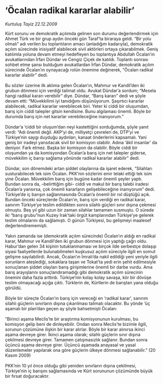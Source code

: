 # ‘Öcalan radikal kararlar alabilir’

*Kurtuluş Tayiz 22.12.2009*

<div class="taraf_structure_2col_1zq">
<div class="margen_n">



 <p>Kürt sorunu ve demokratik açılımda gelinen son durumu değerlendirmek için Ahmet Türk ve bir grup aydın önceki gün Taraf’ta biraraya geldi. “Bir yolu olmalı” adı verilen bu toplantıların amacı (anladığım kadarıyla), demokratik açılım sürecinde inisiyatif alabilecek sivil aktörleri ortaya çıkarabilmek. Geniş katılımla yoluna devam etmeyi hedefleyen bu toplantıya Abdullah Öcalan’ın avukatlarından İrfan Dündar ve Cengiz Çiçek de katıldı. Toplantı sonrası sohbet etme şansı bulduğum avukatlardan İrfan Dündar, demokratik açılım sürecinde Öcalan’ın oynayacağı rolün önemine değinerek, “Öcalan radikal kararlar alabilir” dedi. <br/><br/>Bu sözler üzerine ilk aklıma gelen Öcalan’ın, Mahmur ve Kandil’den iki grubun dönmesi için verdiği talimat oldu. Avukat Dündar’a sordum; “Mesela hangi radikal kararı verebilir” diye. Dündar, “Barış kararı” dedi ve şöyle devam etti: “Müvekkilimi iyi tanıdığımı düşünüyorum. Şaşırtıcı kararlar alabilecek, radikal kararlar verebilecek biri. Yeter ki ciddi bir oluşumdan, barış için ciddi talepler gitsin kendisine. Bunu algılaması önemli. Böyle bir durumda barış için net kararlar verebileceğine inanıyorum.” <br/><br/>Dündar’a ‘ciddi bir oluşum’dan neyi kastettiğini sorduğumda, şöyle yanıt verdi: “Adı önemli değil. AKP’yi de, milliyetçi çevreleri de, DTP’yi ve Türkiye’nin saygı duyduğu aydınları, kanaat önderlerini kapsamalı. Yani geniş bir iradeyi yansıtacak sivil bir komisyon olabilir. Adına ‘âkil insanlar’ da deniyor. Fark etmez. Başka bir komisyon da olabilir. Böyle ciddi bir oluşumdan ya da komisyondan Öcalan’a barış için net talepler giderse, müvekkilim iç barışı sağlama yönünde radikal kararlar alabilir” dedi. <br/><br/>Dündar, son dönemdeki artan şiddet olaylarına da işaret ederek, “Silahları susturabilecek tek isim Öcalan. PKK’nin sözlerini emir telaki ettiği tek isim yine Öcalan. Müvekkilim barış için bugüne kadar önemli şeyler yaptı. Bundan sonra da, –belirttiğim gibi- ciddi ve makul bir barış talebi iradesi Öcalan’a yansırsa, çok önemli kararların gelişebileceğine inanıyorum” dedi. Türkiye’de iç barışın sağlanmasında Öcalan’a önemli bir rol düştüğü açık. Bundan önceki süreçlerde Öcalan’ın, barış için verdiği en radikal karar, sanırım Türkiye’ye teslim edildikten sonra silahlı güçleri sınır dışına çekmesi olmuştu. Beş yıl gibi uzun bir zaman silahlar tamamen susmuştu. O sürede iki “barış grubu”nun Kuzey Irak’taki örgüt kamplarından Türkiye’ye gelerek teslim olmalarını da sağlamıştı. O günün Türkiyesi, bu gelişmeyi maalesef değerlendirememişti. <br/><br/>Yakın zamanda ise (demokratik açılım sürecinde) Öcalan’ın aldığı en radikal karar, Mahmur ve Kandil’den iki grubun dönmesi için yaptığı çağrı oldu. Habur’dan gelen 34 kişinin tutuklanmaması ve birçok ilde serbestçe dolaşıp siyasi faaliyetlerde bulunabilmeleri kuşkusuz açılım süreciyle ilgili en somut gelişme sayılabilirdi. Ancak, Öcalan’ın İmralı’da nakil edildiği yeni yeriyle ilgili sorunların ateşlediği, sokaklara taşan ve Tokat’ta yedi erin şehit edilmesiyle sonuçlanan şiddet olayları barış girişimlerine önemli bir darbe vurdu. Ama barış arayışlarını sonuçlandıramadığı gibi demokratik açılım sürecinin önemini daha fazla arttırdı. Türkiye’nin kolay kolay savaşa, kör bir dövüşe teslim olmayacağı açığa çıktı. Türklerin de, Kürtlerin de barıştan yana olduğu görüldü. <br/><br/>Böyle bir süreçte Öcalan’ın barış için vereceği en ‘radikal karar’, sanırım silahlı güçlerin sınırların dışına çıkarılması talimatı olacaktır. Bu yönde ‘üç aşamalı bir plan’dan geçen ay şöyle bahsetmişti Öcalan: <br/><br/>“Birinci aşama Meclis’te bir araştırma komisyonunun kurulması, bu komisyon gelip beni de dinleyebilir. Ondan sonra Meclis’te bizimle ilgili, sorunun çözümüne ilişkin bir karar alırlar. Böyle bir karar alınırsa ikinci aşama devreye girer. İkinci aşama olarak; silahlı güçlerin sınır dışına çekilmesi devreye girer. Tamamen çatışmasızlık sağlanır. Bundan sonra üçüncü aşama devreye girer. Üçüncü aşamada anayasal ve yasal düzenlemeler yapılarak ona göre güçlerin ülkeye dönmesi sağlanabilir.” (20 Kasım 2009) <br/><br/>PKK’nin 10 yıl önce olduğu gibi yeniden sınırların dışına çekilmesi, Türkiye’nin iç barışını sağlamasında ve Kürt sorununun çözümünde büyük bir fırsat doğuracaktır.</p>
<br/>
<br/>
<br/>



<br/>


<div id="taraf_not">
</div>

</div>


</div>
